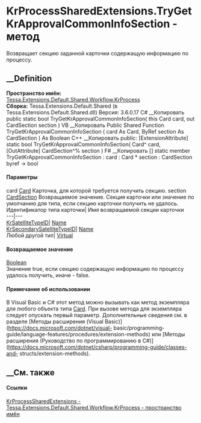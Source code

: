 # KrProcessSharedExtensions.TryGetKrApprovalCommonInfoSection - метод
Возвращает секцию заданной карточки содержащую информацию по процессу.
## __Definition
 **Пространство имён:**
[Tessa.Extensions.Default.Shared.Workflow.KrProcess](N_Tessa_Extensions_Default_Shared_Workflow_KrProcess.htm)  
 **Сборка:** Tessa.Extensions.Default.Shared (в
Tessa.Extensions.Default.Shared.dll) Версия: 3.6.0.17
C# __Копировать
     public static bool TryGetKrApprovalCommonInfoSection(
    	this Card card,
    	out CardSection section
    )
VB __Копировать
    <ExtensionAttribute>
    Public Shared Function TryGetKrApprovalCommonInfoSection ( 
    	card As Card,
    	<OutAttribute> ByRef section As CardSection
    ) As Boolean
C++ __Копировать
     public:
    [ExtensionAttribute]
    static bool TryGetKrApprovalCommonInfoSection(
    	Card^ card, 
    	[OutAttribute] CardSection^% section
    )
F# __Копировать
     [<ExtensionAttribute>]
    static member TryGetKrApprovalCommonInfoSection : 
            card : Card * 
            section : CardSection byref -> bool 
#### Параметры
card [Card](T_Tessa_Cards_Card.htm)
    Карточка, для которой требуется получить секцию.
section [CardSection](T_Tessa_Cards_CardSection.htm)
     Возвращаемое значение. Секция карточки или значение по умолчанию для типа, если секцию карточки получить не удалось.
Идентификатор типа карточки| Имя возвращаемой секции карточки  
---|---  
[KrSatelliteTypeID](F_Tessa_Extensions_Default_Shared_DefaultCardTypes_KrSatelliteTypeID.htm)|
[Name](F_Tessa_Extensions_Default_Shared_Workflow_KrProcess_KrConstants_KrApprovalCommonInfo_Name.htm)  
[KrSecondarySatelliteTypeID](F_Tessa_Extensions_Default_Shared_DefaultCardTypes_KrSecondarySatelliteTypeID.htm)|
[Name](F_Tessa_Extensions_Default_Shared_Workflow_KrProcess_KrConstants_KrSecondaryProcessCommonInfo_Name.htm)  
Любой другой тип|
[Virtual](F_Tessa_Extensions_Default_Shared_Workflow_KrProcess_KrConstants_KrApprovalCommonInfo_Virtual.htm)  
#### Возвращаемое значение
[Boolean](https://learn.microsoft.com/dotnet/api/system.boolean)  
Значение true, если секцию содержащую информацию по процессу удалось получить,
иначе - false.
#### Примечание об использовании
В Visual Basic и C# этот метод можно вызывать как метод экземпляра для любого
объекта типа [Card](T_Tessa_Cards_Card.htm). При вызове метода для экземпляра
следует опускать первый параметр. Дополнительные сведения см. в разделе
[Методы расширения (Visual Basic)](https://docs.microsoft.com/dotnet/visual-
basic/programming-guide/language-features/procedures/extension-methods) или
[Методы расширения (Руководство по программированию в
C#)](https://docs.microsoft.com/dotnet/csharp/programming-guide/classes-and-
structs/extension-methods).
##  __См. также
#### Ссылки
[KrProcessSharedExtensions -
](T_Tessa_Extensions_Default_Shared_Workflow_KrProcess_KrProcessSharedExtensions.htm)
[Tessa.Extensions.Default.Shared.Workflow.KrProcess - пространство
имён](N_Tessa_Extensions_Default_Shared_Workflow_KrProcess.htm)
